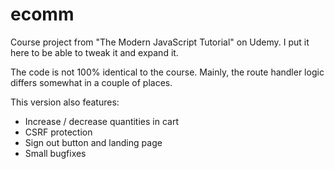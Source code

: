 # ecomm

Course project from "The Modern JavaScript Tutorial" on Udemy. I put it here to be able to tweak it and expand it.

The code is not 100% identical to the course. Mainly, the route handler logic differs somewhat in a couple of places.

This version also features:

- Increase / decrease quantities in cart
- CSRF protection
- Sign out button and landing page
- Small bugfixes
